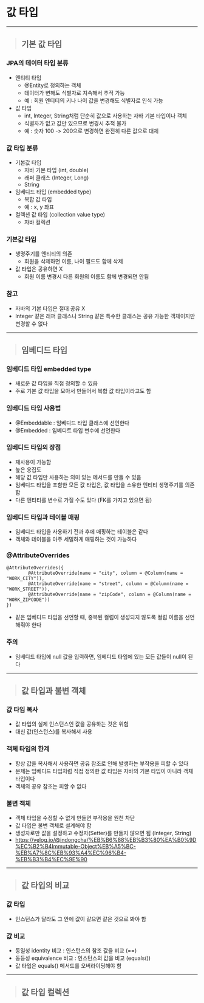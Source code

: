 
# 값 타입

-----------------------------------------------------------------------------------------------------------------------------------

> ## 기본 값 타입

### JPA의 데이터 타입 분류
- 엔티티 타입
  - @Entity로 정의하는 객체
  - 데이터가 변해도 식별자로 지속해서 추적 가능
  - 예 : 회원 엔티티의 키나 나이 값을 변경해도 식별자로 인식 가능
- 값 타입
  - int, Integer, String처럼 단순히 값으로 사용하는 자바 기본 타입이나 객체
  - 식별자가 없고 값만 있으므로 변경시 추적 불가
  - 예 : 숫자 100 -> 200으로 변경하면 완전히 다른 값으로 대체


### 값 타입 분류
- 기본값 타입
  - 자바 기본 타입 (int, double)
  - 래퍼 클래스 (Integer, Long)
  - String
- 임베디드 타입 (embedded type)
  - 복합 값 타입
  - 예 : x, y 좌표
- 컬렉션 값 타입 (collection value type)
  - 자바 컬렉션


### 기본값 타입
- 생명주기를 엔티티의 의존
  - 회원을 삭제하면 이름, 나이 필드도 함께 삭제
- 값 타입은 공유하면 X
  - 회원 이름 변경시 다른 회원의 이름도 함께 변경되면 안됨


### 참고 
- 자바의 기본 타입은 절대 공유 X
- Integer 같은 래퍼 클래스나 String 같은 특수한 클래스는 공유 가능한 객체이지만 변경할 수 없다

-----------------------------------------------------------------------------------------------------------------------------------

> ## 임베디드 타입

### 임베디드 타입 embedded type
- 새로운 값 타입을 직접 정의할 수 있음
- 주로 기본 값 타입을 모아서 만들어서 복합 값 타입이라고도 함


### 임베디드 타입 사용법
- @Embeddable : 임베디드 타입 클래스에 선언한다
- @Embedded : 임베디트 타입 변수에 선언한다 


### 임베디드 타입의 장점
- 재사용이 가능함
- 높은 응집도
- 해당 값 타입만 사용하는 의미 있는 메서드를 만들 수 있음
- 임베디드 타입을 포함한 모든 값 타입은, 값 타입을 소유한 엔티티 생명주기를 의존함
- 다른 엔티티를 변수로 가질 수도 있다 (FK를 가지고 있으면 됨)


### 임베디드 타입과 테이블 매핑
- 임베디드 타입을 사용하기 전과 후에 매핑하는 테이블은 같다
- 객체와 테이블을 아주 세밀하게 매핑하는 것이 가능하다


### @AttributeOverrides
    @AttributeOverrides({
            @AttributeOverride(name = "city", column = @Column(name = "WORK_CITY")),
            @AttributeOverride(name = "street", column = @Column(name = "WORK_STREET")),
            @AttributeOverride(name = "zipCode", column = @Column(name = "WORK_ZIPCODE"))
    })
- 같은 임베디드 타입을 선언할 때, 중복된 컬럼이 생성되지 않도록 컬럼 이름을 선언해줘야 한다


### 주의
- 임베디드 타입에 null 값을 입력하면, 임베디드 타입에 있는 모든 값들이 null이 된다

-----------------------------------------------------------------------------------------------------------------------------------

> ## 값 타입과 불변 객체

### 값 타입 복사
- 값 타입의 실제 인스턴스인 값을 공유하는 것은 위험
- 대신 값(인스턴스)를 복사해서 사용


### 객체 타입의 한계
- 항상 값을 복사해서 사용하면 공유 참조로 인해 발생하는 부작용을 피할 수 있다
- 문제는 임베디드 타입처럼 직접 정의한 값 타입은 자바의 기본 타입이 아니라 객체 타입이다
- 객체의 공유 참조는 피할 수 없다


### 불변 객체
- 객체 타입을 수정할 수 없게 만들면 부작용을 원천 차단
- 값 타입은 불변 객체로 설계해야 함
- 생성자로만 값을 설정하고 수정자(Setter)를 만들지 않으면 됨 (Integer, String)
- https://velog.io/@indongcha/%EB%B6%88%EB%B3%80%EA%B0%9D%EC%B2%B4Immutable-Object%EB%A5%BC-%EB%A7%8C%EB%93%A4%EC%96%B4-%EB%B3%B4%EC%9E%90


-----------------------------------------------------------------------------------------------------------------------------------

> ## 값 타입의 비교

### 값 타입
- 인스턴스가 달라도 그 안에 값이 같으면 같은 것으로 봐야 함


### 값 비교
- 동일성 identity 비교 : 인스턴스의 참조 값을 비교 (==)
- 동등성 equivalence 비교 : 인스턴스의 값을 비교 (equals())
- 값 타입은 equals() 메서드를 오버라이딩해야 함

-----------------------------------------------------------------------------------------------------------------------------------

> ## 값 타입 컬렉션



















